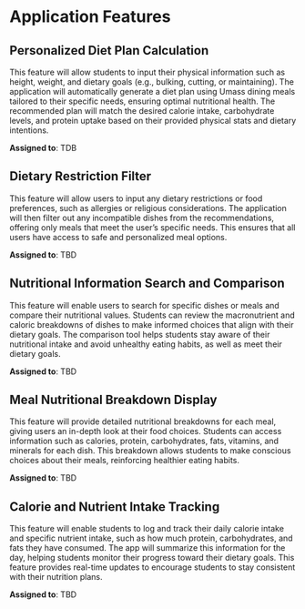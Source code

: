 # Application Features

## Personalized Diet Plan Calculation

This feature will allow students to input their physical information such as height, weight, and dietary goals (e.g., bulking, cutting, or maintaining). The application will automatically generate a diet plan using Umass dining meals tailored to their specific needs, ensuring optimal nutritional health. The recommended plan will match the desired calorie intake, carbohydrate levels, and protein uptake based on their provided physical stats and dietary intentions.

**Assigned to**: TDB
  
## Dietary Restriction Filter

This feature will allow users to input any dietary restrictions or food preferences, such as allergies or religious considerations. The application will then filter out any incompatible dishes from the recommendations, offering only meals that meet the user’s specific needs. This ensures that all users have access to safe and personalized meal options.

**Assigned to**: TBD

## Nutritional Information Search and Comparison

This feature will enable users to search for specific dishes or meals and compare their nutritional values. Students can review the macronutrient and caloric breakdowns of dishes to make informed choices that align with their dietary goals. The comparison tool helps students stay aware of their nutritional intake and avoid unhealthy eating habits, as well as meet their dietary goals.

**Assigned to**: TBD

## Meal Nutritional Breakdown Display

This feature will provide detailed nutritional breakdowns for each meal, giving users an in-depth look at their food choices. Students can access information such as calories, protein, carbohydrates, fats, vitamins, and minerals for each dish. This breakdown allows students to make conscious choices about their meals, reinforcing healthier eating habits.

**Assigned to**: TBD

## Calorie and Nutrient Intake Tracking

This feature will enable students to log and track their daily calorie intake and specific nutrient intake, such as how much protein, carbohydrates, and fats they have consumed. The app will summarize this information for the day, helping students monitor their progress toward their dietary goals. This feature provides real-time updates to encourage students to stay consistent with their nutrition plans.

**Assigned to**: TBD

